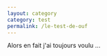 ```yaml
---
layout: category
category: test
permalink: /le-test-de-ouf
---
```


Alors en fait j'ai toujours voulu ...